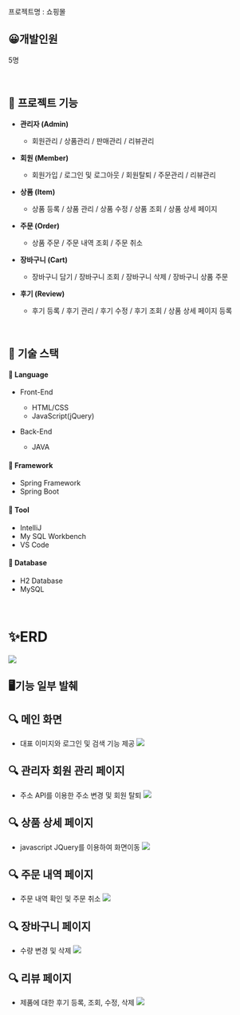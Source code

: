 프로젝트명 : 쇼핑몰



## 😀개발인원    

5명

<br/>


## 📝 프로젝트 기능


+ **관리자 (Admin)**
  - 회원관리 / 상품관리 / 판매관리 / 리뷰관리


+ **회원 (Member)**
  - 회원가입 / 로그인 및 로그아웃 / 회원탈퇴 / 주문관리 / 리뷰관리


+ **상품 (Item)**
  - 상품 등록 / 상품 관리 / 상품 수정 / 상품 조회 / 상품 상세 페이지


+ **주문 (Order)**
  - 상품 주문 / 주문 내역 조회 / 주문 취소
 
 
+ **장바구니 (Cart)**
  - 장바구니 담기 / 장바구니 조회 / 장바구니 삭제 / 장바구니 상품 주문


+ **후기 (Review)**
  - 후기 등록 / 후기 관리 / 후기 수정 / 후기 조회 / 상품 상세 페이지 등록

<br/>


## 📕 기술 스택

#### 📙 Language

+ Front-End
  - HTML/CSS
  - JavaScript(jQuery)
  

+ Back-End
  - JAVA

#### 📙 Framework

+ Spring Framework
+ Spring Boot


#### 📙 Tool


+ IntelliJ
+ My SQL Workbench
+ VS Code


#### 📙 Database

+ H2 Database
+ MySQL

<br/>



# ✨ERD
<img src = "https://user-images.githubusercontent.com/121214637/236737994-7db2f050-7bf8-48bd-9e9e-e051d9c0abf2.png">




## 🖥기능 일부 발췌

## 🔍 메인 화면 
+ 대표 이미지와 로그인 및 검색 기능 제공
  <img src="https://user-images.githubusercontent.com/121214637/236735666-5085502f-df42-4fb7-af47-9b4be047f91f.png">


## 🔍 관리자 회원 관리 페이지
+ 주소 API를 이용한 주소 변경 및 회원 탈퇴 
  <img src="https://user-images.githubusercontent.com/121214637/236733829-4fa1d56b-cda5-4e0f-8707-42c8d9ee7ad3.png">


## 🔍 상품 상세 페이지
+ javascript JQuery를 이용하여 화면이동
  <img src="https://user-images.githubusercontent.com/121214637/236734187-4adddcaf-2eab-44f5-a0cb-b085a1978f28.png">


## 🔍 주문 내역 페이지
+ 주문 내역 확인 및 주문 취소
  <img src="https://user-images.githubusercontent.com/121214637/236735084-9cab8016-b55a-4efa-bd86-a477ebd38e7f.png">


## 🔍 장바구니 페이지
+ 수량 변경 및 삭제
  <img src="https://user-images.githubusercontent.com/121214637/236735298-7288b85b-53c6-4ea0-bfb6-ec04e866b4c9.png">


## 🔍 리뷰 페이지
+ 제품에 대한 후기 등록, 조회, 수정, 삭제
  <img src="https://user-images.githubusercontent.com/121214637/236735446-a159a916-4acb-42af-a353-40d51f85c35b.png">




